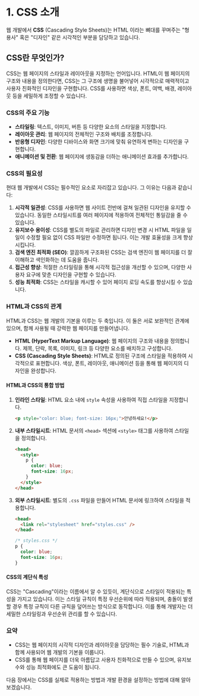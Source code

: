 # 1. CSS 소개

웹 개발에서 **CSS** (Cascading Style Sheets)는 HTML 이라는 뼈대를 꾸며주는 "형용사" 혹은 "디자인" 같은 시각적인 부분을 담당하고 있습니다.

## CSS란 무엇인가?

CSS는 웹 페이지의 스타일과 레이아웃을 지정하는 언어입니다. HTML이 웹 페이지의 구조와 내용을 정의한다면, CSS는 그 구조에 생명을 불어넣어 시각적으로 매력적이고 사용자 친화적인 디자인을 구현합니다. CSS를 사용하면 색상, 폰트, 여백, 배경, 레이아웃 등을 세밀하게 조정할 수 있습니다.

### CSS의 주요 기능

- **스타일링**: 텍스트, 이미지, 버튼 등 다양한 요소의 스타일을 지정합니다.
- **레이아웃 관리**: 웹 페이지의 전체적인 구조와 배치를 조정합니다.
- **반응형 디자인**: 다양한 디바이스와 화면 크기에 맞춰 유연하게 변하는 디자인을 구현합니다.
- **애니메이션 및 전환**: 웹 페이지에 생동감을 더하는 애니메이션 효과를 추가합니다.

### CSS의 필요성

현대 웹 개발에서 CSS는 필수적인 요소로 자리잡고 있습니다. 그 이유는 다음과 같습니다:

1. **시각적 일관성**: CSS를 사용하면 웹 사이트 전반에 걸쳐 일관된 디자인을 유지할 수 있습니다. 동일한 스타일시트를 여러 페이지에 적용하여 전체적인 통일감을 줄 수 있습니다.
2. **유지보수 용이성**: CSS를 별도의 파일로 관리하면 디자인 변경 시 HTML 파일을 일일이 수정할 필요 없이 CSS 파일만 수정하면 됩니다. 이는 개발 효율성을 크게 향상시킵니다.
3. **검색 엔진 최적화 (SEO)**: 깔끔하게 구조화된 CSS는 검색 엔진이 웹 페이지를 더 잘 이해하고 색인화하는 데 도움을 줍니다.
4. **접근성 향상**: 적절한 스타일링을 통해 시각적 접근성을 개선할 수 있으며, 다양한 사용자 요구에 맞춘 디자인을 구현할 수 있습니다.
5. **성능 최적화**: CSS는 스타일을 캐시할 수 있어 페이지 로딩 속도를 향상시킬 수 있습니다.

### HTML과 CSS의 관계

HTML과 CSS는 웹 개발의 기본을 이루는 두 축입니다. 이 둘은 서로 보완적인 관계에 있으며, 함께 사용될 때 강력한 웹 페이지를 만들어냅니다.

- **HTML (HyperText Markup Language)**: 웹 페이지의 구조와 내용을 정의합니다. 제목, 단락, 목록, 이미지, 링크 등 다양한 요소를 배치하고 구성합니다.
- **CSS (Cascading Style Sheets)**: HTML로 정의된 구조에 스타일을 적용하여 시각적으로 표현합니다. 색상, 폰트, 레이아웃, 애니메이션 등을 통해 웹 페이지의 디자인을 완성합니다.

#### HTML과 CSS의 통합 방법

1. **인라인 스타일**: HTML 요소 내에 `style` 속성을 사용하여 직접 스타일을 지정합니다.
   ```html
   <p style="color: blue; font-size: 16px;">안녕하세요!</p>
   ```
2. **내부 스타일시트**: HTML 문서의 `<head>` 섹션에 `<style>` 태그를 사용하여 스타일을 정의합니다.
   ```html
   <head>
     <style>
       p {
         color: blue;
         font-size: 16px;
       }
     </style>
   </head>
   ```
3. **외부 스타일시트**: 별도의 `.css` 파일을 만들어 HTML 문서에 링크하여 스타일을 적용합니다.
   ```html
   <head>
     <link rel="stylesheet" href="styles.css" />
   </head>
   ```
   ```css
   /* styles.css */
   p {
     color: blue;
     font-size: 16px;
   }
   ```

#### CSS의 계단식 특성

CSS는 "Cascading"이라는 이름에서 알 수 있듯이, 계단식으로 스타일이 적용되는 특성을 가지고 있습니다. 이는 스타일 규칙이 특정 우선순위에 따라 적용되며, 충돌이 발생할 경우 특정 규칙이 다른 규칙을 덮어쓰는 방식으로 동작합니다. 이를 통해 개발자는 더 세밀한 스타일링과 우선순위 관리를 할 수 있습니다.

### 요약

- CSS는 웹 페이지의 시각적 디자인과 레이아웃을 담당하는 필수 기술로, HTML과 함께 사용되어 웹 개발의 기본을 이룹니다.
- CSS를 통해 웹 페이지를 더욱 아름답고 사용자 친화적으로 만들 수 있으며, 유지보수와 성능 최적화에도 큰 도움이 됩니다.

다음 장에서는 CSS를 실제로 적용하는 방법과 개발 환경을 설정하는 방법에 대해 알아보겠습니다.
